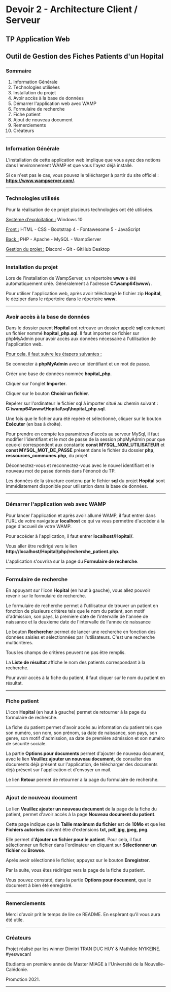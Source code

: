 # Devoir 2 - Architecture Client / Serveur

## TP Application Web 
## Outil de Gestion des Fiches Patients d'un Hopital 

### Sommaire 

1. Information Générale
2. Technologies utilisées 
3. Installation du projet 
4. Avoir accès à la base de données 
5. Démarrer l'application web avec WAMP 
6. Formulaire de recherche 
7. Fiche patient
8. Ajout de nouveau document
9. Remerciements 
10. Créateurs 

----
### Information Générale

L'installation de cette application web implique que vous ayez des notions dans l'environnement WAMP et que vous l'ayez déjà installé.

Si ce n'est pas le cas, vous pouvez le télécharger à partir du site officiel : <strong>https://www.wampserver.com/</strong>.

----
### Technologies utilisés

Pour la réalisation de ce projet plusieurs technologies ont été utilisées. 

<u>Système d'exploitation :</u> Windows 10

<u>Front :</u> HTML - CSS - Bootstrap 4 - Fontawesome 5 - JavaScript

<u>Back :</u> PHP - Apache - MySQL - WampServer

<u>Gestion du projet :</u> Discord - Git - GitHub Desktop

----
### Installation du projet

Lors de l'installation de WampServer, un répertoire <strong>www</strong> a été automatiquement créé. Généralement à l'adresse <strong> C:\wamp64\www\ </strong>.

Pour utiliser l'application web, après avoir téléchargé le fichier zip <strong>Hopital</strong>, le déziper dans le répertoire dans le répertoire <strong>www</strong>. 

----
### Avoir accès à la base de données

Dans le dossier parent <strong>Hopital</strong> ont retrouve un dossier appelé <strong>sql</strong> contenant un fichier nommé <strong>hopital_php.sql</strong>. Il faut importer ce fichier sur phpMyAdmin pour avoir accès aux données nécessaire à l'utilisation de l'application web. 

<u>Pour cela, il faut suivre les étapers suivantes :</u>

Se connecter à <strong>phpMyAdmin</strong> avec un identifiant et un mot de passe. 

Créer une base de données nommée <strong>hopital_php</strong>.

Cliquer sur l'onglet <strong>Importer</strong>. 

Cliquer sur le bouton <strong>Choisir un fichier</strong>. 

Repérer sur l'ordinateur le fichier sql à importer situé au chemin suivant : <strong>C:\wamp64\www\Hopital\sql\hopital_php.sql</strong>.

Une fois que le fichier aura été repéré et sélectionné, cliquer sur le bouton <strong>Exécuter</strong> (en bas à droite). 

Pour prendre en compte les paramètres d'accès au serveur MySql, il faut modifier l'identifiant et le mot de passe de la session phpMyAdmin pour que ceux-ci correspondent aux constante <strong>const MYSQL_NOM_UTILISATEUR</strong> et <strong>const MYSQL_MOT_DE_PASSE</strong> présent dans le fichier du dossier <strong>php</strong>, <strong>ressources_communes.php</strong>, du projet.

Déconnectez-vous et reconnectez-vous avec le nouvel identifiant et le nouveau mot de passe donnés dans l'énoncé du TP.  

Les données de la structure contenu par le fichier <strong>sql</strong> du projet <strong>Hopital</strong> sont immédiatement disponible pour utilisation dans la base de données. 

----
### Démarrer l'application web avec WAMP

Pour lancer l'application et après avoir allumé WAMP, il faut entrer dans l'URL de votre navigateur <strong>localhost</strong> ce qui va vous permettre d'accéder à la page d'accueil de votre WAMP.

Pour accéder à l'application, il faut entrer <strong>localhost/Hopital/</strong>. 

Vous aller être redirigé vers le lien <strong>http://localhost/Hopital/php/recherche_patient.php</strong>.

L'application s'ouvrira sur la page du <strong>Formulaire de recherche</strong>. 

----
### Formulaire de recherche

En appuyant sur l'icon <strong>Hopital</strong> (en haut à gauche), vous allez pouvoir revenir sur le formulaire de recherche.  

Le formulaire de recherche permet à l'utilisateur de trouver un patient en fonction de plusieurs critères tels que le nom du patient, son motif d'admission, son pays, la premiere date de l'intervalle de l'année de naissance et la deuxieme date de l'intervalle de l'année de naissance

Le bouton <strong>Rechercher</strong> permet de lancer une recherche en fonction des données saisies et sélectionnées par l'utilisateurs. C'est une recherche multicritères. 

Tous les champs de critères peuvent ne pas être remplis. 

La <strong>Liste de résultat</strong> affiche le nom des patients correspondant à la recherche. 

Pour avoir accès à la fiche du patient, il faut cliquer sur le nom du patient en résultat. 

----
### Fiche patient 

L'icon <strong>Hopital</strong> (en haut à gauche) permet de retourner à la page du formulaire de recherche. 

La fiche du patient permet d'avoir accès au information du patient tels que son numéro, son nom, son prénom, sa date de naissance, son pays, son genre, son motif d'admission, sa date de première admission et son numéro de sécurité sociale.

La partie <strong>Options pour documents</strong> permet d'ajouter de nouveau document, avec le lien <strong>Veuillez ajouter un nouveau document</strong>, de consulter des documents déjà présent sur l'application, de télécharger des documents déjà présent sur l'application et d'envoyer un mail. 

Le lien <strong>Retour</strong> permet de retourner à la page du formulaire de recherche. 

----
### Ajout de nouveau document 

Le lien <strong>Veuillez ajouter un nouveau document</strong> de la page de la fiche du patient, permet d'avoir accès à la page <strong>Nouveau document du patient</strong>. 

Cette page indique que la <strong>Taille maximum du fichier</strong> est de <strong>10Mo</strong> et que les <strong>Fichiers autorisés</strong> doivent être d'extensions <strong>txt, pdf, jpg, jpeg, png</strong>.

Elle permet d'<strong>Ajouter un fichier pour le patient</strong>. Pour cela, il faut sélectionner un fichier dans l'ordinateur en cliquant sur <strong>Sélectionner un fichier</strong> ou <strong>Browse</strong>.

Après avoir sélectionné le fichier, appuyez sur le bouton <strong>Enregistrer</strong>. 

Par la suite, vous êtes rédirigez vers la page de la fiche du patient. 

Vous pouvez constaté, dans la partie <strong>Options pour document</strong>, que le document à bien été enregistré. 

----
### Remerciements 

Merci d'avoir prit le temps de lire ce README. En espèrant qu'il vous aura été utile. 

----
### Créateurs

Projet réalisé par les winner Dimitri TRAN DUC HUY & Mathilde NYIKEINE. #yeswecan!

Etudiants en première année de Master MIAGE à l'Université de la Nouvelle-Calédonie.

Promotion 2021.

----